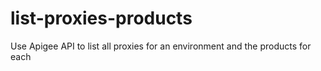 # list-proxies-products
Use Apigee API to list all proxies for an environment and the products for each
